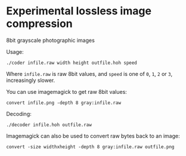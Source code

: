 # Experimental lossless image compression

8bit grayscale photographic images

Usage:

```
./coder infile.raw width height outfile.hoh speed
```

Where ``infile.raw`` is raw 8bit values, and ``speed`` is one of ``0``, ``1``, ``2`` or ``3``, increasingly slower.

You can use imagemagick to get raw 8bit values:
```
convert infile.png -depth 8 gray:infile.raw
```

Decoding:
```
./decoder infile.hoh outfile.raw
```

Imagemagick can also be used to convert raw bytes back to an image:
```
convert -size widthxheight -depth 8 gray:infile.raw outfile.png
```
